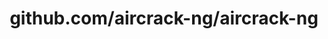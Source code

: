 ---
layout: post
title: github.com/aircrack-ng/aircrack-ng
categories: link
tags: [انگلیسی, گیت‌هاب, برنامه‌نویسی]
---